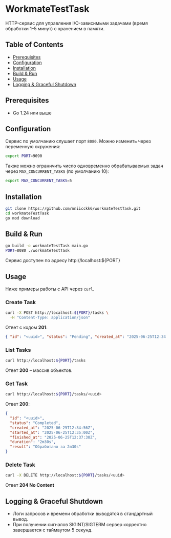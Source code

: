 # WorkmateTestTask

HTTP-сервис для управления I/O-зависимыми задачами (время обработки 1–5 минут) с хранением в памяти.

## Table of Contents
- [Prerequisites](#prerequisites)
- [Configuration](#configuration)
- [Installation](#installation)
- [Build & Run](#build--run)
- [Usage](#usage)
- [Logging & Graceful Shutdown](#logging--graceful-shutdown)

## Prerequisites

- Go 1.24 или выше

## Configuration

Сервис по умолчанию слушает порт `8080`. Можно изменить через переменную окружения:

```bash
export PORT=9090
```

Также можно ограничить число одновременно обрабатываемых задач через `MAX_CONCURRENT_TASKS` (по умолчанию 10):

```bash
export MAX_CONCURRENT_TASKS=5
```

## Installation

```bash
git clone https://github.com/nniicckk6/workmateTestTask.git
cd workmateTestTask
go mod download
```

## Build & Run

```bash
go build -o workmateTestTask main.go
PORT=8080 ./workmateTestTask
```

Сервис доступен по адресу http://localhost:${PORT}

## Usage

Ниже примеры работы с API через `curl`.

### Create Task
```bash
curl -X POST http://localhost:${PORT}/tasks \
  -H "Content-Type: application/json"
``` 
Ответ с кодом **201**:
```json
{ "id": "<uuid>", "status": "Pending", "created_at": "2025-06-25T12:34:56Z" }
```

### List Tasks
```bash
curl http://localhost:${PORT}/tasks
``` 
Ответ **200** – массив объектов.

### Get Task
```bash
curl http://localhost:${PORT}/tasks/<uuid>
``` 
Ответ **200**:
```json
{
  "id": "<uuid>",
  "status": "Completed",
  "created_at": "2025-06-25T12:34:56Z",
  "started_at": "2025-06-25T12:35:00Z",
  "finished_at": "2025-06-25T12:37:30Z",
  "duration": "2m30s",
  "result": "Обработано за 2m30s"
}
```

### Delete Task
```bash
curl -X DELETE http://localhost:${PORT}/tasks/<uuid>
``` 
Ответ **204 No Content**

## Logging & Graceful Shutdown

- Логи запросов и времени обработки выводятся в стандартный вывод.
- При получении сигналов SIGINT/SIGTERM сервер корректно завершается с таймаутом 5 секунд.
